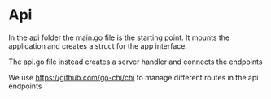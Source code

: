 # Api
In the api folder the main.go file is the starting point. It mounts the application and creates a struct for the app interface. 

The api.go file instead creates a server handler and connects the endpoints 

We use https://github.com/go-chi/chi to manage different routes in the api endpoints
